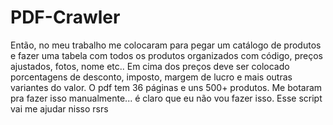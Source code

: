 # PDF-Crawler
Então, no meu trabalho me colocaram para pegar um catálogo de produtos e fazer uma tabela com todos os produtos organizados com código, preços ajustados, fotos, nome etc.. Em cima dos preços deve ser colocado porcentagens de desconto, imposto, margem de lucro e mais outras variantes do valor. O pdf tem 36 páginas e uns 500+ produtos. Me botaram pra fazer isso manualmente... é claro que eu não vou fazer isso. Esse script vai me ajudar nisso rsrs

